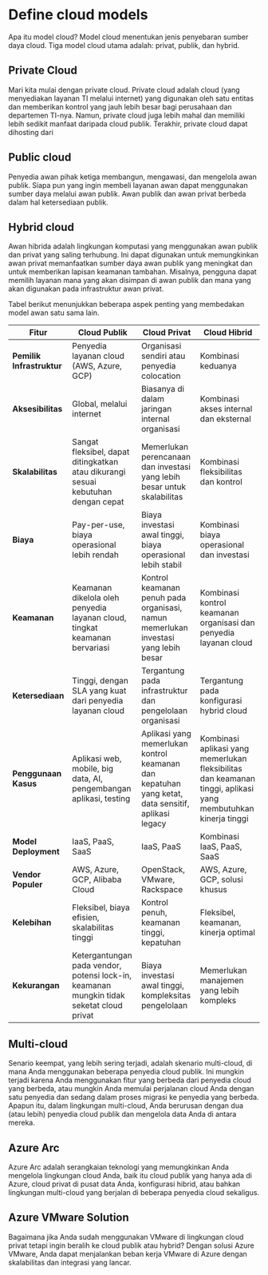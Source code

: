 # Define cloud models
Apa itu model cloud? Model cloud menentukan jenis penyebaran sumber daya cloud. Tiga model cloud utama adalah: privat, publik, dan hybrid.

## Private Cloud
Mari kita mulai dengan private cloud. Private cloud adalah cloud (yang menyediakan layanan TI melalui internet) yang digunakan oleh satu entitas dan memberikan kontrol yang jauh lebih besar bagi perusahaan dan departemen TI-nya. Namun, private cloud juga lebih mahal dan memiliki lebih sedikit manfaat daripada cloud publik. Terakhir, private cloud dapat dihosting dari

## Public cloud
Penyedia awan pihak ketiga membangun, mengawasi, dan mengelola awan publik. Siapa pun yang ingin membeli layanan awan dapat menggunakan sumber daya melalui awan publik. Awan publik dan awan privat berbeda dalam hal ketersediaan publik.

## Hybrid cloud
Awan hibrida adalah lingkungan komputasi yang menggunakan awan publik dan privat yang saling terhubung. Ini dapat digunakan untuk memungkinkan awan privat memanfaatkan sumber daya awan publik yang meningkat dan untuk memberikan lapisan keamanan tambahan. Misalnya, pengguna dapat memilih layanan mana yang akan disimpan di awan publik dan mana yang akan digunakan pada infrastruktur awan privat.

Tabel berikut menunjukkan beberapa aspek penting yang membedakan model awan satu sama lain.

| Fitur | **Cloud Publik** | **Cloud Privat** | **Cloud Hibrid** |
|---|---|---|---|
| **Pemilik Infrastruktur** | Penyedia layanan cloud (AWS, Azure, GCP) | Organisasi sendiri atau penyedia colocation | Kombinasi keduanya |
| **Aksesibilitas** | Global, melalui internet | Biasanya di dalam jaringan internal organisasi | Kombinasi akses internal dan eksternal |
| **Skalabilitas** | Sangat fleksibel, dapat ditingkatkan atau dikurangi sesuai kebutuhan dengan cepat | Memerlukan perencanaan dan investasi yang lebih besar untuk skalabilitas | Kombinasi fleksibilitas dan kontrol |
| **Biaya** | Pay-per-use, biaya operasional lebih rendah | Biaya investasi awal tinggi, biaya operasional lebih stabil | Kombinasi biaya operasional dan investasi |
| **Keamanan** | Keamanan dikelola oleh penyedia layanan cloud, tingkat keamanan bervariasi | Kontrol keamanan penuh pada organisasi, namun memerlukan investasi yang lebih besar | Kombinasi kontrol keamanan organisasi dan penyedia layanan cloud |
| **Ketersediaan** | Tinggi, dengan SLA yang kuat dari penyedia layanan cloud | Tergantung pada infrastruktur dan pengelolaan organisasi | Tergantung pada konfigurasi hybrid cloud |
| **Penggunaan Kasus** | Aplikasi web, mobile, big data, AI, pengembangan aplikasi, testing | Aplikasi yang memerlukan kontrol keamanan dan kepatuhan yang ketat, data sensitif, aplikasi legacy | Kombinasi aplikasi yang memerlukan fleksibilitas dan keamanan tinggi, aplikasi yang membutuhkan kinerja tinggi |
| **Model Deployment** | IaaS, PaaS, SaaS | IaaS, PaaS | Kombinasi IaaS, PaaS, SaaS |
| **Vendor Populer** | AWS, Azure, GCP, Alibaba Cloud | OpenStack, VMware, Rackspace | AWS, Azure, GCP, solusi khusus |
| **Kelebihan** | Fleksibel, biaya efisien, skalabilitas tinggi | Kontrol penuh, keamanan tinggi, kepatuhan | Fleksibel, keamanan, kinerja optimal |
| **Kekurangan** | Ketergantungan pada vendor, potensi lock-in, keamanan mungkin tidak seketat cloud privat | Biaya investasi awal tinggi, kompleksitas pengelolaan | Memerlukan manajemen yang lebih kompleks |

## Multi-cloud
Senario keempat, yang lebih sering terjadi, adalah skenario multi-cloud, di mana Anda menggunakan beberapa penyedia cloud publik. Ini mungkin terjadi karena Anda menggunakan fitur yang berbeda dari penyedia cloud yang berbeda, atau mungkin Anda memulai perjalanan cloud Anda dengan satu penyedia dan sedang dalam proses migrasi ke penyedia yang berbeda. Apapun itu, dalam lingkungan multi-cloud, Anda berurusan dengan dua (atau lebih) penyedia cloud publik dan mengelola data Anda di antara mereka.

## Azure Arc
Azure Arc adalah serangkaian teknologi yang memungkinkan Anda mengelola lingkungan cloud Anda, baik itu cloud publik yang hanya ada di Azure, cloud privat di pusat data Anda, konfigurasi hibrid, atau bahkan lingkungan multi-cloud yang berjalan di beberapa penyedia cloud sekaligus.

## Azure VMware Solution
Bagaimana jika Anda sudah menggunakan VMware di lingkungan cloud privat tetapi ingin beralih ke cloud publik atau hybrid? Dengan solusi Azure VMware, Anda dapat menjalankan beban kerja VMware di Azure dengan skalabilitas dan integrasi yang lancar.
